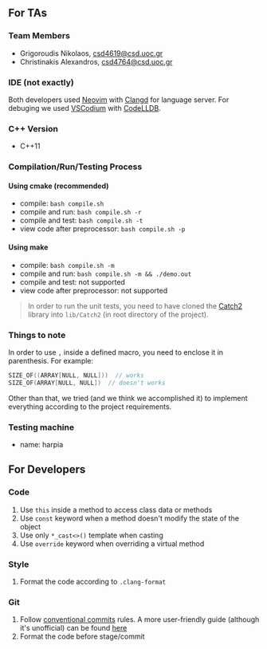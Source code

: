 ## For TAs

### Team Members
- Grigoroudis Nikolaos, csd4619@csd.uoc.gr
- Christinakis Alexandros, csd4764@csd.uoc.gr

### IDE (not exactly)
Both developers used [Neovim](https://neovim.io/) with
[Clangd](https://clangd.llvm.org/) for language server. For debuging we used
[VSCodium](https://vscodium.com/) with
[CodeLLDB](https://open-vsx.org/extension/vadimcn/vscode-lldb).

### C++ Version
- C++11

### Compilation/Run/Testing Process

#### Using cmake (recommended)
- compile: `bash compile.sh`
- compile and run: `bash compile.sh -r`
- compile and test: `bash compile.sh -t`
- view code after preprocessor: `bash compile.sh -p`

#### Using make
- compile: `bash compile.sh -m`
- compile and run: `bash compile.sh -m && ./demo.out`
- compile and test: not supported
- view code after preprocessor: not supported

> In order to run the unit tests, you need to have cloned the
[Catch2](https://github.com/catchorg/Catch2) library into `lib/Catch2`
(in root directory of the project).

### Things to note
In order to use `,` inside a defined macro, you need to enclose it in
parenthesis. For example:

```cpp
SIZE_OF((ARRAY[NULL, NULL]))  // works
SIZE_OF(ARRAY[NULL, NULL])  // doesn't works
```

Other than that, we tried (and we think we accomplished it) to implement
everything according to the project requirements.

### Testing machine
- name: harpia

## For Developers

### Code
1. Use `this` inside a method to access class data or methods
2. Use `const` keyword when a method doesn't modify the state of the object
3. Use only `*_cast<>()` template when casting
4. Use `override` keyword when overriding a virtual method

### Style
1. Format the code according to `.clang-format`

### Git
1. Follow [conventional commits](https://www.conventionalcommits.org/en/v1.0.0/) rules. A more user-friendly guide (although it's unofficial) can be found [here](https://gist.github.com/qoomon/5dfcdf8eec66a051ecd85625518cfd13)
1. Format the code before stage/commit
